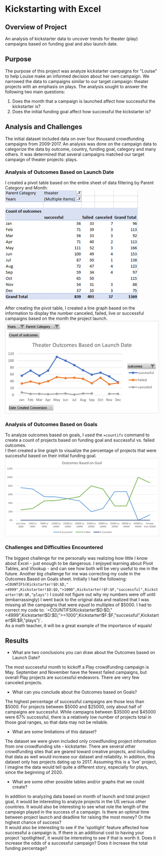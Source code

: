 # Kickstarting with Excel
## Overview of Project  
An analysis of kickstarter data to uncover trends for theater (play) campaigns based on funding goal and also launch date.
## Purpose
The purpose of this project was analyze kickstarter campaigns for "Louise" to help Louise make an informed decision about her own campaign.  We narrowed the data to campaigns similar to our target campaign: theater projects with an emphasis on plays.  The analysis sought to answer the following two main questions:
1. Does the month that a campaign is launched affect how successful the kickstarter is?
2. Does the initial funding goal affect how successful the kickstarter is?
## Analysis and Challenges
The initial dataset included data on over four thousand crowdfunding campaigns from 2009-2017.  An analysis was done on the campaign data to categorize the data by outcome, country, funding goal, category and many others.  It was determined that several campaigns matched our target campaign of theater projects: plays. 
### Analysis of Outcomes Based on Launch Date
I created a pivot table based on the entire sheet of data filtering by Parent Category and Month:
![Pivot Table](Resources/Launch_Date_Pivot_Table.PNG)

After creating the pivot table, I created a line graph based on the information to display the number canceled, failed, live or successful campaigns based on the month the project launch.
![Line graph](Resources/Theater_Outcomes_vs_Launch.png)
### Analysis of Outcomes Based on Goals
To analyze outcomes based on goals, I used the `=countifs` command to create a count of projects based on funding goal and successful vs. failed outcomes.  
I then created a line graph to visualize the percentage of projects that were successful based on their initial funding goal.
![Line Graph](Resources/Outcomes_vs_Goals.png)
### Challenges and Difficulties Encountered
The biggest challenge for me personally was realizing how little I know about Excel - just enough to be dangerous.  I enjoyed learning about Pivot Tables, and Vlookup - and can see how both will be very useful to me in the future.
Another big challenge for me was correcting my code in the Outcomes Based on Goals sheet.  Initially I had the following:
`=COUNTIFS(Kickstarter!$D:$D,"<4999",Kickstarter!$D:$D,">1000",Kickstarter!$F:$F,"successful",Kickstarter!$R:$R,"plays")`
I could not figure out why my numbers were off until (embarrassingly) I went back to the original data and realized that I was missing all the campaigns that were *equal* to multiples of $5000.  I had to correct my code to:
`=COUNTIFS(Kickstarter!$D:$D,"<4999",Kickstarter!$D:$D,">=1000",Kickstarter!$F:$F,"successful",Kickstarter!$R:$R,"plays")`.  
As a math teacher, it will be a great example of the importance of equals!

## Results
- What are two conclusions you can draw about the Outcomes based on Launch Date?

The most successful month to kickoff a Play crowdfunding campaign is May. September and November have the fewest failed campaigns, but overall Play projects are successful endeavors.  There are very few canceled projects. 

- What can you conclude about the Outcomes based on Goals?

The highest percentage of successful campaigns are those less than $5000.  For projects between $5000 and $25000, only about half of campaigns are successful.  While campagns between $35000 and $45000 were 67% successful, there is a relatively low number of projects total in those goal ranges, so that data may not be reliable.

- What are some limitations of this dataset?

The dataset we were given included only crowdfunding project information from one crowdfunding site - kickstarter.  There are several other crowdfunding sites that are geared toward creative projects, and including that data as well would increase our dataset and reliability.  In addition, this dataset only has projects dating up to 2017.  Assuming this is a 'live' project, I imagine the data would tell quite a different story, especially for plays, since the beginning of 2020.

- What are some other possible tables and/or graphs that we could create?

In addition to analyzing data based on month of launch and total project goal, it would be interesting to analyze projects in the US versus other countries.  It would also be interesting to see what role the length of the campaign played in the success of a campaign.  Is there an optimal time between project launch and deadline for raising the most money?  Or the highest chance of success?  
It would also be interesting to see if the 'spotlight' feature affected how successful a campaign is.  If there is an additional cost to having your project 'spotlighted', it would be interesting to see if that is worth it.  Does it increase the odds of a successful campaign?  Does it increase the total funding percentage?

